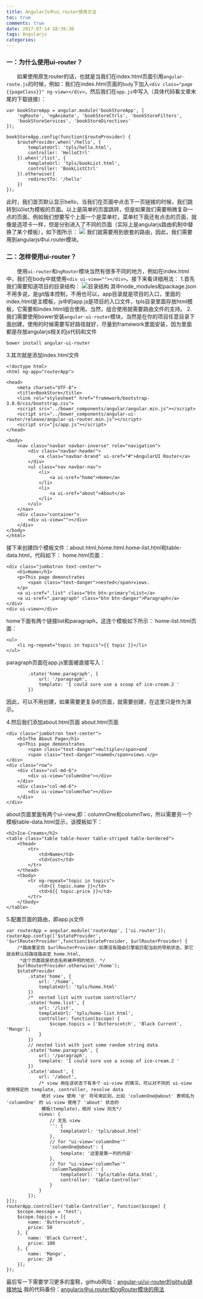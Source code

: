 ```yaml
---
title: AngularJs中ui.router使用方法
toc: true
comments: true
date: 2017-07-14 18:39:30
tags: Angularjs
categories:
---
```

### 一：为什么使用ui-router？
&emsp;&emsp;如果使用原生router的话，也就是当我们在index.html页面引用`angular-route.js`的时候，例如：我们在index.html页面的`body`下加入`<div class="page {{pageClass}}" ng-view></div>`，然后我们在`app.js`中写入（具体代码看文章末尾的下载链接）：
```
var bookStoreApp = angular.module('bookStoreApp', [
    'ngRoute', 'ngAnimate', 'bookStoreCtrls', 'bookStoreFilters',
    'bookStoreServices', 'bookStoreDirectives'
]);

bookStoreApp.config(function($routeProvider) {
    $routeProvider.when('/hello', {
        templateUrl: 'tpls/hello.html',
        controller: 'HelloCtrl'
    }).when('/list', {
        templateUrl: 'tpls/bookList.html',
        controller: 'BookListCtrl'
    }).otherwise({
        redirectTo: '/hello'
    })
});
```
此时，我们首页默认显示hello，当我们在页面中点击下一页链接的时候，我们跳转到以list为模板的页面。以上是简单的页面跳转，但是如果我们需要稍微复杂一点的页面，例如我们想要写个上面一个是菜单栏，菜单栏下面还有点击的页面，就像是选项卡一样，但是分别进入了不同的页面（实际上是angularjs路由机制中替换了某个模板），如下图所示：
![](http://img.blog.csdn.net/20170714171942351?watermark/2/text/aHR0cDovL2Jsb2cuY3Nkbi5uZXQvZmx5aW5ncGlnMjAxNg==/font/5a6L5L2T/fontsize/400/fill/I0JBQkFCMA==/dissolve/70/gravity/SouthEast)
我们就需要用到嵌套的路由，因此，我们需要用到angularjs中ui.router模块。
<!--more-->
### 二：怎样使用ui-router？
&emsp;&emsp;使用`ui-router`和`ngRouter`模块当然有很多不同的地方，例如在index.html中，我们在body中就使用`<div ui-view=""></div>`。接下来看详细用法：
1.首先我们需要知道项目的目录结构：
![目录结构](http://img.blog.csdn.net/20170714172416091?watermark/2/text/aHR0cDovL2Jsb2cuY3Nkbi5uZXQvZmx5aW5ncGlnMjAxNg==/font/5a6L5L2T/fontsize/400/fill/I0JBQkFCMA==/dissolve/70/gravity/SouthEast)
其中node_modules和package.json不用多说，是git版本控制，不用也可以，app目录就是项目的入口，里面的index.html是主模板，js中的app.js是项目的入口文件，tpls目录里面存放html模板，它需要和index.html组合使用。当然，组合使用就需要路由文件的支持。
2.我们需要使用bower安装`angular-ui-router`模块，当然是在你的项目任意目录下面创建，使用的时候需要写好路径就好，尽量到framework里面安装，因为里面都是存放angularjs相关的js代码和文件
```
bower install angular-ui-router
```
3.其次就是添加index.html文件
```
<!doctype html>
<html ng-app="routerApp">

<head>
    <meta charset="UTF-8">
    <title>BookStore</title>
    <link rel="stylesheet" href="framework/bootstrap-3.0.0/css/bootstrap.css">
    <script src="../bower_components/angular/angular.min.js"></script>
    <script src="../bower_components/angular-ui-router/release/angular-ui-router.min.js"></script>  
    <script src="js/app.js"></script>
</head>

<body>
    <nav class="navbar navbar-inverse" role="navigation">  
        <div class="navbar-header">  
            <a class="navbar-brand" ui-sref="#">AngularUI Router</a>  
        </div>  
        <ul class="nav navbar-nav">     
            <li>  
                <a ui-sref="home">Home</a>  
            </li>  
            <li>  
                <a ui-sref="about">About</a>  
            </li>  
        </ul>  
    </nav>  
    <div class="container">  
        <div ui-view=""></div>  
    </div> 
</body>
</html>
```
接下来创建四个模板文件：about.html,home.html.home-list.html和table-data.html，代码如下：
home.html页面：
```
<div class="jumbotron text-center">  
    <h1>Home</h1>  
    <p>This page demonstrates  
        <span class="text-danger">nested</span>views.  
    </p>  
    <a ui-sref=".list" class="btn btn-primary">List</a>  
    <a ui-sref=".paragraph" class="btn btn-danger">Paragraph</a>  
</div>  
<div ui-view></div>  
```
home下面有两个链接list和paragraph，这连个模板如下所示：
home-list.html页面：
```
<ul>  
    <li ng-repeat="topic in topics">{{ topic }}</li>  
</ul>  
```
paragraph页面在app.js里面被直接写入：
```
		.state('home.paragraph', {
			url: '/paragraph',
			template: 'I could sure use a scoop of ice-cream.2 '
		})
```
因此，可以不用创建，如果需要更复杂的页面，就需要创建，在这里只是作为演示。

4.然后我们添加about.html页面
about.html页面
```
<div class="jumbotron text-center">  
    <h1>The About Page</h1>  
    <p>This page demonstrates  
        <span class="text-danger">multiple</span>and  
        <span class="text-danger">named</span>views.</p>  
</div>  
<div class="row">  
    <div class="col-md-6">  
        <div ui-view="columnOne"></div>  
    </div>  
    <div class="col-md-6">  
        <div ui-view="columnTwo"></div>  
    </div>  
</div>  
```
about页面里面有两个ui-view,即：columnOne和columnTwo，所以需要另一个模板table-data.html显示，该模板如下：
```
<h2>Ice-Creams</h2>  
<table class="table table-hover table-striped table-bordered">  
    <thead>  
        <tr>  
            <td>Name</td>  
            <td>Cost</td>  
        </tr>  
    </thead>  
    <tbody>  
        <tr ng-repeat="topic in topics">  
            <td>{{ topic.name }}</td>  
            <td>${{ topic.price }}</td>  
        </tr>  
    </tbody>  
</table>  
```
5.配置页面的路由，即app.js文件
```
var routerApp = angular.module('routerApp', ['ui.router']);  
routerApp.config(['$stateProvider', '$urlRouterProvider',function($stateProvider, $urlRouterProvider) {
	/*路由重定向 $urlRouterProvider:如果没有路由引擎能匹配当前的导航状态，那它就会默认将路径路由至 home.html,  
	 *这个页面就是状态名称被声明的地方. */
	$urlRouterProvider.otherwise('/home');
	$stateProvider
		.state('home', {
			url: '/home',
			templateUrl: 'tpls/home.html'
		})
		/*  nested list with custom controller*/
		.state('home.list', {
			url: '/list',
			templateUrl: 'tpls/home-list.html',
			controller: function($scope) {
				$scope.topics = ['Butterscotch', 'Black Current', 'Mango'];
			}
		})
		// nested list with just some random string data  
		.state('home.paragraph', {
			url: '/paragraph',
			template: 'I could sure use a scoop of ice-cream.2 '
		})
		.state('about', {
			url: '/about',
			/* view 用在该状态下有多个 ui-view 的情况，可以对不同的 ui-view 使用特定的 template, controller, resolve data 
			 绝对 view 使用 '@' 符号来区别，比如 'columnOne@about' 表明名为 'columnOne' 的 ui-view 使用了 'about' 状态的 
			 模板(template)，相对 view 则无*/
			views: {
				// 无名 view  
				'': {
					templateUrl: 'tpls/about.html'
				},
				// for "ui-view='columnOne'"  
				'columnOne@about': {
					template: '这里是第一列的内容'
				},
				// for "ui-view='columnTwo'"  
				'columnTwo@about': {
					templateUrl: 'tpls/table-data.html',
					controller: 'table-Controller'
				}
			}
		});
}]);
routerApp.controller('table-Controller', function($scope) {
	$scope.message = 'test';
	$scope.topics = [{
		name: 'Butterscotch',
		price: 50
	}, {
		name: 'Black Current',
		price: 100
	}, {
		name: 'Mango',
		price: 20
	}];
});
```
最后写一下需要学习更多的童鞋，github网址：[angular-ui/ui-router的github链接地址](https://github.com/angular-ui/ui-router)
我的代码备份：[angularjs中ui.router和ngRouter模块的用法](http://download.csdn.net/detail/flyingpig2016/9899101)